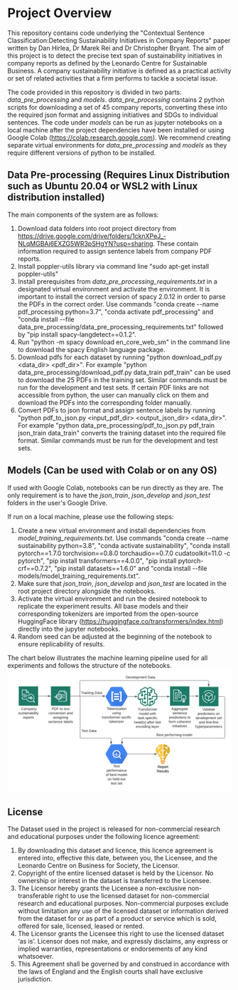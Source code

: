 Project Overview
========

This repository contains code underlying the "Contextual Sentence Classification:Detecting Sustainability Initiatives in Company Reports" paper written by Dan Hirlea, Dr Marek Rei and Dr Christopher Bryant. The aim of this project is to detect the precise text span of sustainability initiatives in company reports as defined by the Leonardo Centre for Sustainable Business. A company sustainability initiative is defined as a practical activity or set of related activities that a firm performs to tackle a societal issue.

The code provided in this repository is divided in two parts: *data_pre_processing* and *models*. *data_pre_processing* contains 2 python scripts for downloading a set of 45 company reports, converting these into the required json format and assigning initiatives and SDGs to individual sentences. The code under *models* can be run as jupyter notebooks on a local machine after the project dependencies have been installed or using Google Colab (https://colab.research.google.com). We recommend creating separate virtual environments for *data_pre_processing*  and *models* as they require different versions of python to be installed.

Data Pre-processing (Requires Linux Distribution such as Ubuntu 20.04 or WSL2 with Linux distribution installed)
------------

The main components of the system are as follows:

1) Download data folders into root project directory from https://drive.google.com/drive/folders/1cknXPeJ_-NLqMGBAj6EXZG5WR3pSHgYN?usp=sharing. These contain information required to assign sentence labels from company PDF reports.
2) Install poppler-utils library via command line "sudo apt-get install poppler-utils"
3) Install prerequisites from *data_pre_processing_requirements.txt* in a designated virtual environment and activate the environment. It is important to install the correct version of spacy 2.0.12 in order to parse the PDFs in the correct order. Use commands "conda  create --name pdf_processing python=3.7", "conda activate pdf_processing" and "conda install --file data_pre_processing/data_pre_processing_requirements.txt" followed by "pip install spacy-langdetect==0.1.2".
4) Run "python -m spacy download en_core_web_sm" in the command line to download the spacy English language package.
5) Download pdfs for each dataset by running "python download_pdf.py <data_dir> <pdf_dir>". For example "python data_pre_processing/download_pdf.py data_train pdf_train" can be used to download the 25 PDFs in the training set. Similar commands must be run for the development and test sets. If certain PDF links are not accessible from python, the user can manually click on them and download the PDFs into the corresponding folder manually. 
6) Convert PDFs to json format and assign sentence labels by running "python pdf_to_json.py <input_pdf_dir> <output_json_dir> <data_dir>". For example "python data_pre_processing/pdf_to_json.py pdf_train json_train data_train" converts the training dataset into the required file format. Similar commands must be run for the development and test sets.

Models (Can be used with Colab or on any OS)
------------
If used with Google Colab, notebooks can be run directly as they are. The only requirement is to have the *json_train*, *json_develop* and *json_test* folders in the user's Google Drive.

If run on a local machine, please use the following steps:

1) Create a new virtual environment and install dependencies from *model_training_requirements.txt*. Use commands "conda  create --name sustainability python=3.8", "conda activate sustainability", "conda install pytorch==1.7.0 torchvision==0.8.0 torchaudio==0.7.0 cudatoolkit=11.0 -c pytorch", "pip install transformers==4.0.0", "pip install pytorch-crf==0.7.2", "pip install datasets==1.6.0" and "conda install --file models/model_training_requirements.txt".
2) Make sure that *json_train*, *json_develop* and *json_test* are located in the root project directory alongside the notebooks. 
3) Activate the virtual environment and run the desired notebook to replicate the experiment results. All base models and their corresponding tokenizers are imported from the open-source HuggingFace library (https://huggingface.co/transformers/index.html) directly into the jupyter notebooks.
4) Random seed can be adjusted at the beginning of the notebook to ensure replicability of results.

The chart below illustrates the machine learning pipeline used for all experiments and follows the structure of the notebooks.
![alt text](https://github.com/dhirlea/contextual_sentence_classification/blob/main/Sustainability%20Transformer%20Pipeline.png)


License
------------

The Dataset used in the project is released for non-commercial research and educational purposes under the following licence agreement:

1. By downloading this dataset and licence, this licence agreement is entered into, effective this date, between you, the Licensee, and the Leonardo Centre on Business for Society, the Licensor.
2. Copyright of the entire licensed dataset is held by the Licensor. No ownership or interest in the dataset is transferred to the Licensee.
3. The Licensor hereby grants the Licensee a non-exclusive non-transferable right to use the licensed dataset for non-commercial research and educational purposes.
Non-commercial purposes exclude without limitation any use of the licensed dataset or information derived from the dataset for or as part of a product or service which is sold, offered for sale, licensed, leased or rented.
4. The Licensor grants the Licensee this right to use the licensed dataset ‘as is’. Licensor does not make, and expressly disclaims, any express or implied warranties, representations or endorsements of any kind whatsoever.
5. This Agreement shall be governed by and construed in accordance with the laws of England and the English courts shall have exclusive jurisdiction.